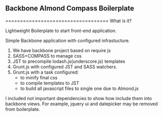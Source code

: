 ##  Backbone Almond Compass Boilerplate
===================================
What is it?

Lightweight Boilerplate to start front-end application.

Simple Backbone application with configured infrastucture.

1. We have backbone project based on require js
2. SASS+COMPASS to manage css
3. JST to precompile lodash.js(underscore.js) templates
4. Grunt.js with configured JST and SASS watchers.
5. Grunt.js with a task configured:
	- to minify final css 
    - to compile templates to JST 
    - to build all javascript files to single one due to Almond.js 
    
I included not important dependencies to show how include them into backbone views.
For example, jquery ui and datepicker may be removed from boilerplate.

